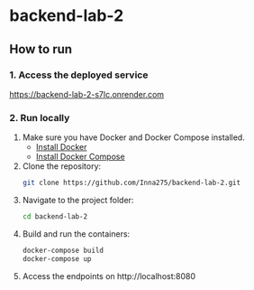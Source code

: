 # backend-lab-2

## How to run

### 1. Access the deployed service
https://backend-lab-2-s7lc.onrender.com

### 2. Run locally
1. Make sure you have Docker and Docker Compose installed.
   - [Install Docker](https://www.docker.com/get-started)  
   - [Install Docker Compose](https://docs.docker.com/compose/install)
2. Clone the repository:
   ```bash
   git clone https://github.com/Inna275/backend-lab-2.git
   ```
3. Navigate to the project folder:
   ```bash
   cd backend-lab-2
   ```
4. Build and run the containers:
   ```bash
   docker-compose build
   docker-compose up
   ```
5. Access the endpoints on http://localhost:8080
